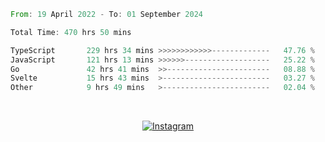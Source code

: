 <!--START_SECTION:waka-->

```rust
From: 19 April 2022 - To: 01 September 2024

Total Time: 470 hrs 50 mins

TypeScript       229 hrs 34 mins >>>>>>>>>>>>-------------   47.76 %
JavaScript       121 hrs 13 mins >>>>>>-------------------   25.22 %
Go               42 hrs 41 mins  >>-----------------------   08.88 %
Svelte           15 hrs 43 mins  >------------------------   03.27 %
Other            9 hrs 49 mins   >------------------------   02.04 %
```

<!--END_SECTION:waka-->


<!-- &nbsp;<div align="center">
  [![Spotify](https://supakorn-spotify.vercel.app/api/spotify?background_color=0d1117&border_color=ffffff)](https://open.spotify.com/user/314ljfgc3h2e3vrqtbm3tq35t5zq?si=f93b8de147494e3a)  
</div>
-->

&nbsp;<div align="center">
  [![Instagram](https://img.shields.io/badge/Instagram-E4405F?style=for-the-badge&logo=instagram&logoColor=white)](https://www.instagram.com/supakornigm/)
</div>


